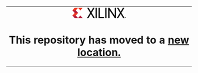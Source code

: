 <table>
 <tr width="100%">
    <td align="center"><img src="https://raw.githubusercontent.com/Xilinx/Image-Collateral/main/xilinx-logo.png" width="30%"/><h1>This repository has moved to a <a href="https://github.com/Xilinx/Vitis-Tutorials/tree/master/AI_Engine_Development/Feature_Tutorials/03-rtp-configuration/step2_async_scalar.md">new location.</a></h1>
    </td>
 </tr>
</table>
